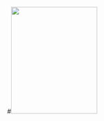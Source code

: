 #<img
    width="200px"
    height="250px"
      src="https://images.unsplash.com/photo-1492144534655-ae79c964c9d7?q=80&w=1000&auto=format&fit=crop&ixlib=rb-4.0.3&ixid=M3wxMjA3fDB8MHxzZWFyY2h8Mnx8Y2Fyc3xlbnwwfHwwfHx8MA%3D%3D"
      alt=""
    />
